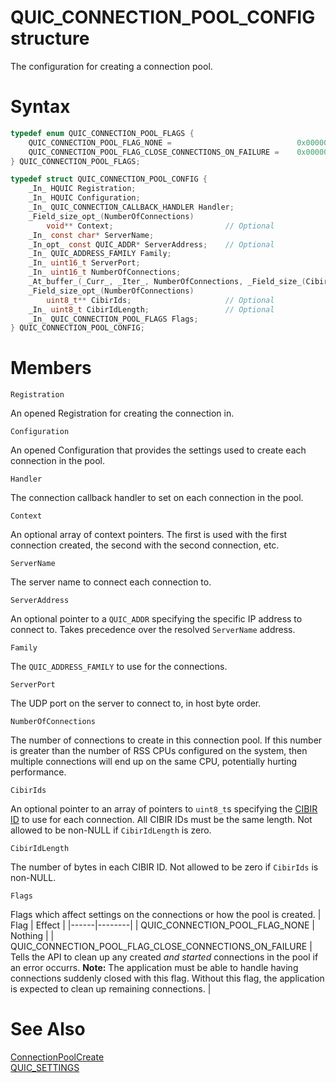 QUIC_CONNECTION_POOL_CONFIG structure
======

The configuration for creating a connection pool.

# Syntax

```C
typedef enum QUIC_CONNECTION_POOL_FLAGS {
    QUIC_CONNECTION_POOL_FLAG_NONE =                            0x00000000,
    QUIC_CONNECTION_POOL_FLAG_CLOSE_CONNECTIONS_ON_FAILURE =    0x00000001,
} QUIC_CONNECTION_POOL_FLAGS;

typedef struct QUIC_CONNECTION_POOL_CONFIG {
    _In_ HQUIC Registration;
    _In_ HQUIC Configuration;
    _In_ QUIC_CONNECTION_CALLBACK_HANDLER Handler;
    _Field_size_opt_(NumberOfConnections)
        void** Context;                         // Optional
    _In_ const char* ServerName;
    _In_opt_ const QUIC_ADDR* ServerAddress;    // Optional
    _In_ QUIC_ADDRESS_FAMILY Family;
    _In_ uint16_t ServerPort;
    _In_ uint16_t NumberOfConnections;
    _At_buffer_(_Curr_, _Iter_, NumberOfConnections, _Field_size_(CibirIdLength))
    _Field_size_opt_(NumberOfConnections)
        uint8_t** CibirIds;                     // Optional
    _In_ uint8_t CibirIdLength;                 // Optional
    _In_ QUIC_CONNECTION_POOL_FLAGS Flags;
} QUIC_CONNECTION_POOL_CONFIG;
```

# Members

`Registration`

An opened Registration for creating the connection in.

`Configuration`

An opened Configuration that provides the settings used to create each connection in the pool.

`Handler`

The connection callback handler to set on each connection in the pool.

`Context`

An optional array of context pointers. The first is used with the first connection created, the second with the second connection, etc.

`ServerName`

The server name to connect each connection to.

`ServerAddress`

An optional pointer to a `QUIC_ADDR` specifying the specific IP address to connect to. Takes precedence over the resolved `ServerName` address.

`Family`

The `QUIC_ADDRESS_FAMILY` to use for the connections.

`ServerPort`

The UDP port on the server to connect to, in host byte order.

`NumberOfConnections`

The number of connections to create in this connection pool.
If this number is greater than the number of RSS CPUs configured on the system, then multiple connections will end up on the same CPU, potentially hurting performance.

`CibirIds`

An optional pointer to an array of pointers to `uint8_t`s specifying the [CIBIR ID](https://datatracker.ietf.org/doc/html/draft-banks-quic-cibir) to use for each connection. All CIBIR IDs must be the same length.  Not allowed to be non-NULL if `CibirIdLength` is zero.

`CibirIdLength`

The number of bytes in each CIBIR ID. Not allowed to be zero if `CibirIds` is non-NULL.

`Flags`

Flags which affect settings on the connections or how the pool is created.
| Flag | Effect |
|------|--------|
| QUIC_CONNECTION_POOL_FLAG_NONE | Nothing |
| QUIC_CONNECTION_POOL_FLAG_CLOSE_CONNECTIONS_ON_FAILURE | Tells the API to clean up any created *and started* connections in the pool if an error occurrs. **Note:** The application must be able to handle having connections suddenly closed with this flag. Without this flag, the application is expected to clean up remaining connections. |

# See Also
[ConnectionPoolCreate](ConnectionPoolCreate.md)<br>
[QUIC_SETTINGS](QUIC_SETTINGS.md)<br>
